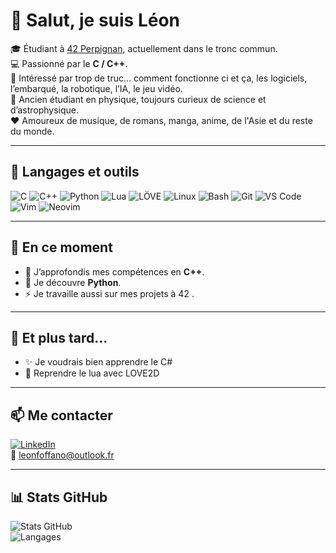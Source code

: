# 👋 Salut, je suis Léon

🎓 Étudiant à [42 Perpignan](https://42.fr/), actuellement dans le tronc commun.  
💻 Passionné par le **C / C++**.  
🤖 Intéressé par trop de truc... comment fonctionne ci et ça, les logiciels, l’embarqué, la robotique, l’IA, le jeu vidéo.  
🌌 Ancien étudiant en physique, toujours curieux de science et d’astrophysique.  
❤️ Amoureux de musique, de romans, manga, anime, de l'Asie et du reste du monde.  

---

## 🔧 Langages et outils

![C](https://img.shields.io/badge/C-A8B9CC?style=for-the-badge&logo=c&logoColor=white)
![C++](https://img.shields.io/badge/C++-00599C?style=for-the-badge&logo=cplusplus&logoColor=white)
![Python](https://img.shields.io/badge/Python-3776AB?style=for-the-badge&logo=python&logoColor=white)
![Lua](https://img.shields.io/badge/Lua-2C2D72?style=for-the-badge&logo=lua&logoColor=white)
![LÖVE](https://img.shields.io/badge/L%C3%96VE-FF69B4?style=for-the-badge&logo=love&logoColor=white)
![Linux](https://img.shields.io/badge/Linux-FCC624?style=for-the-badge&logo=linux&logoColor=black)
![Bash](https://img.shields.io/badge/Bash-4EAA25?style=for-the-badge&logo=gnubash&logoColor=white)
![Git](https://img.shields.io/badge/Git-F05032?style=for-the-badge&logo=git&logoColor=white)
![VS Code](https://img.shields.io/badge/VS%20Code-007ACC?style=for-the-badge&logo=visualstudiocode&logoColor=white)
![Vim](https://img.shields.io/badge/Vim-019733?style=for-the-badge&logo=vim&logoColor=white)
![Neovim](https://img.shields.io/badge/Neovim-57A143?style=for-the-badge&logo=neovim&logoColor=white)

---

## 🚀 En ce moment
- 🌱 J’approfondis mes compétences en **C++**.  
- 🔭 Je découvre **Python**.  
- ⚡ Je travaille aussi sur mes projets à 42 .

---

## 📙 Et plus tard...
- ✨ Je voudrais bien apprendre le C#
- 👾 Reprendre le lua avec LOVE2D

---

## 📫 Me contacter
[![LinkedIn](https://img.shields.io/badge/LinkedIn-blue?style=for-the-badge&logo=linkedin)](https://www.linkedin.com/in/lefoffan)  
📧 <a href="mailto:&#108;&#101;&#111;&#110;&#102;&#111;&#102;&#102;&#97;&#110;&#111;&#64;&#111;&#117;&#116;&#108;&#111;&#111;&#107;&#46;&#102;&#114;">&#108;&#101;&#111;&#110;&#102;&#111;&#102;&#102;&#97;&#110;&#111;&#64;&#111;&#117;&#116;&#108;&#111;&#111;&#107;&#46;&#102;&#114;</a>

---

## 📊 Stats GitHub
![Stats GitHub](https://github-readme-stats.vercel.app/api?username=Zoldinn&show_icons=true&theme=tokyonight)  
![Langages](https://github-readme-stats.vercel.app/api/top-langs/?username=Zoldinn&layout=compact&theme=tokyonight)
